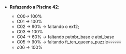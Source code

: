 
-   **Refazendo a Piscine 42**:
    
     -  C00-> 100%
     -  C01 -> 100%
     - C02 -> 90% -> faltando o ex12;
     - C03 -> 100%
     - C04 -> 60% -> faltando putnbr_base e atoi_base
     - C05 -> 90% -> faltando ft_ten_queens_puzzle💀💀💀💀💀💀
     - c06 -> 100%
